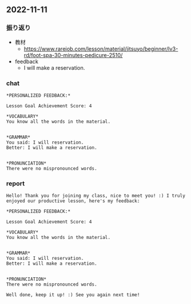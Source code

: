 ## 2022-11-11

### 振り返り

- 教材
  - https://www.rarejob.com/lesson/material/jitsuyo/beginner/lv3-rd/foot-spa-30-minutes-pedicure-2510/
- feedback
  - I will make a reservation.

### chat

```
*PERSONALIZED FEEDBACK:*

Lesson Goal Achievement Score: 4

*VOCABULARY*
You know all the words in the material.


*GRAMMAR*
You said: I will reservation.
Better: I will make a reservation.


*PRONUNCIATION*
There were no mispronounced words.
```

### report

```
Hello! Thank you for joining my class, nice to meet you! :) I truly enjoyed our productive lesson, here's my feedback:

*PERSONALIZED FEEDBACK:*

Lesson Goal Achievement Score: 4

*VOCABULARY*
You know all the words in the material.


*GRAMMAR*
You said: I will reservation.
Better: I will make a reservation.


*PRONUNCIATION*
There were no mispronounced words.

Well done, keep it up! :) See you again next time!
```